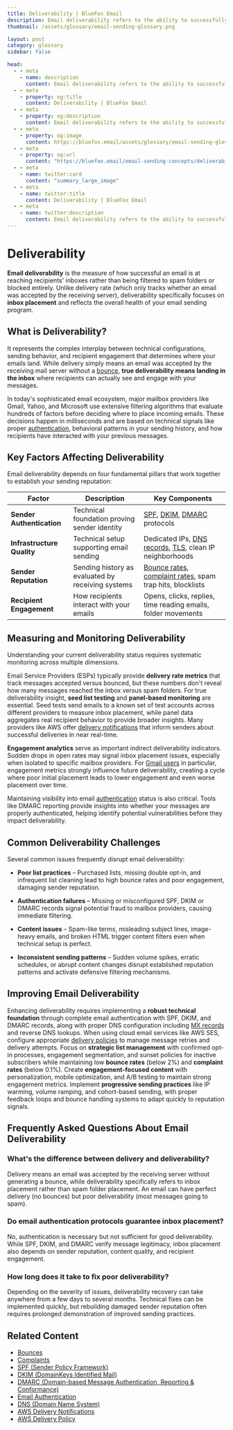 ```yaml
---
title: Deliverability | BlueFox Email
description: Email deliverability refers to the ability to successfully deliver emails to recipients' inboxes rather than spam folders or being blocked entirely.
thumbnail: /assets/glossary/email-sending-glossary.png

layout: post
category: glossary
sidebar: false

head:
  - - meta
    - name: description
      content: Email deliverability refers to the ability to successfully deliver emails to recipients' inboxes rather than spam folders or being blocked entirely.
  - - meta
    - property: og:title
      content: Deliverability | BlueFox Email
  - - meta
    - property: og:description
      content: Email deliverability refers to the ability to successfully deliver emails to recipients' inboxes rather than spam folders or being blocked entirely.
  - - meta
    - property: og:image
      content: https://bluefox.email/assets/glossary/email-sending-glossary.png
  - - meta
    - property: og:url
      content: "https://bluefox.email/email-sending-concepts/deliverability"
  - - meta
    - name: twitter:card
      content: "summary_large_image"
  - - meta
    - name: twitter:title
      content: Deliverability | BlueFox Email
  - - meta
    - name: twitter:description
      content: Email deliverability refers to the ability to successfully deliver emails to recipients' inboxes rather than spam folders or being blocked entirely.
---
```

<GlossaryNavigation/>

# Deliverability

**Email deliverability** is the measure of how successful an email is at reaching recipients' inboxes rather than being filtered to spam folders or blocked entirely. Unlike delivery rate (which only tracks whether an email was accepted by the receiving server), deliverability specifically focuses on **inbox placement** and reflects the overall health of your email sending program.

## What is Deliverability?

It represents the complex interplay between technical configurations, sending behavior, and recipient engagement that determines where your emails land. While delivery simply means an email was accepted by the receiving mail server without a [bounce](/email-sending-concepts/bounces), **true deliverability means landing in the inbox** where recipients can actually see and engage with your messages.

In today's sophisticated email ecosystem, major mailbox providers like Gmail, Yahoo, and Microsoft use extensive filtering algorithms that evaluate hundreds of factors before deciding where to place incoming emails. These decisions happen in milliseconds and are based on technical signals like proper [authentication](/email-sending-concepts/email-authentication), behavioral patterns in your sending history, and how recipients have interacted with your previous messages.

## Key Factors Affecting Deliverability

Email deliverability depends on four fundamental pillars that work together to establish your sending reputation:

| Factor | Description | Key Components |
|--------|-------------|----------------|
| **Sender Authentication** | Technical foundation proving sender identity | [SPF](/email-sending-concepts/spf), [DKIM](/email-sending-concepts/dkim), [DMARC](/email-sending-concepts/dmarc) protocols |
| **Infrastructure Quality** | Technical setup supporting email sending | Dedicated IPs, [DNS records](/email-sending-concepts/dns), [TLS](/email-sending-concepts/tls), clean IP neighborhoods |
| **Sender Reputation** | Sending history as evaluated by receiving systems | [Bounce rates](/email-sending-concepts/bounce-rate), [complaint rates](/email-sending-concepts/complaints), spam trap hits, blocklists |
| **Recipient Engagement** | How recipients interact with your emails | Opens, clicks, replies, time reading emails, folder movements |

## Measuring and Monitoring Deliverability

Understanding your current deliverability status requires systematic monitoring across multiple dimensions.

Email Service Providers (ESPs) typically provide **delivery rate metrics** that track messages accepted versus bounced, but these numbers don't reveal how many messages reached the inbox versus spam folders. For true deliverability insight, **seed list testing** and **panel-based monitoring** are essential. Seed tests send emails to a known set of test accounts across different providers to measure inbox placement, while panel data aggregates real recipient behavior to provide broader insights. Many providers like AWS offer [delivery notifications](/aws-concepts/delivery-notifications) that inform senders about successful deliveries in near real-time.

**Engagement analytics** serve as important indirect deliverability indicators. Sudden drops in open rates may signal inbox placement issues, especially when isolated to specific mailbox providers. For [Gmail users](/email-sending-concepts/complaints#what-are-complaints) in particular, engagement metrics strongly influence future deliverability, creating a cycle where poor initial placement leads to lower engagement and even worse placement over time.

Maintaining visibility into email [authentication](/email-sending-concepts/email-authentication) status is also critical. Tools like DMARC reporting provide insights into whether your messages are properly authenticated, helping identify potential vulnerabilities before they impact deliverability.

## Common Deliverability Challenges

Several common issues frequently disrupt email deliverability:

- **Poor list practices** – Purchased lists, missing double opt-in, and infrequent list cleaning lead to high bounce rates and poor engagement, damaging sender reputation.

- **Authentication failures** – Missing or misconfigured SPF, DKIM or DMARC records signal potential fraud to mailbox providers, causing immediate filtering.

- **Content issues** – Spam-like terms, misleading subject lines, image-heavy emails, and broken HTML trigger content filters even when technical setup is perfect.

- **Inconsistent sending patterns** – Sudden volume spikes, erratic schedules, or abrupt content changes disrupt established reputation patterns and activate defensive filtering mechanisms.

## Improving Email Deliverability

Enhancing deliverability requires implementing a **robust technical foundation** through complete email authentication with SPF, DKIM, and DMARC records, along with proper DNS configuration including [MX records](/email-sending-concepts/mx-record) and reverse DNS lookups. When using cloud email services like AWS SES, configure appropriate [delivery policies](/aws-concepts/delivery-policy) to manage message retries and delivery attempts. Focus on **strategic list management** with confirmed opt-in processes, engagement segmentation, and sunset policies for inactive subscribers while maintaining low **bounce rates** (below 2%) and **complaint rates** (below 0.1%). Create **engagement-focused content** with personalization, mobile optimization, and A/B testing to maintain strong engagement metrics. Implement **progressive sending practices** like IP warming, volume ramping, and cohort-based sending, with proper feedback loops and bounce handling systems to adapt quickly to reputation signals.

## Frequently Asked Questions About Email Deliverability

### What's the difference between delivery and deliverability?

Delivery means an email was accepted by the receiving server without generating a bounce, while deliverability specifically refers to inbox placement rather than spam folder placement. An email can have perfect delivery (no bounces) but poor deliverability (most messages going to spam).

### Do email authentication protocols guarantee inbox placement?

No, authentication is necessary but not sufficient for good deliverability. While SPF, DKIM, and DMARC verify message legitimacy, inbox placement also depends on sender reputation, content quality, and recipient engagement.

### How long does it take to fix poor deliverability?

Depending on the severity of issues, deliverability recovery can take anywhere from a few days to several months. Technical fixes can be implemented quickly, but rebuilding damaged sender reputation often requires prolonged demonstration of improved sending practices.

## Related Content

- [Bounces](/email-sending-concepts/bounces)
- [Complaints](/email-sending-concepts/complaints)
- [SPF (Sender Policy Framework)](/email-sending-concepts/spf)
- [DKIM (DomainKeys Identified Mail)](/email-sending-concepts/dkim)
- [DMARC (Domain-based Message Authentication, Reporting & Conformance)](/email-sending-concepts/dmarc)
- [Email Authentication](/email-sending-concepts/email-authentication)
- [DNS (Domain Name System)](/email-sending-concepts/dns)
- [AWS Delivery Notifications](/aws-concepts/delivery-notifications)
- [AWS Delivery Policy](/aws-concepts/delivery-policy)

<GlossaryCTA />
